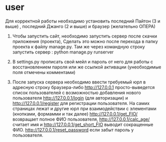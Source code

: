 # user

Для корректной работы необходимо установить последний Пайтон (3 и выше) , последний Джанго (2 и выше) и браузер (желательно ОПЕРА)
1) Чтобы запустить сайт, необходимо запустить сервер после скачки приложения (проекта), Сделать это можно после перехода в папку проекта к файлу manage.py. Там же через командную строку запустить сервер : python manage.py runserver

2) В settings.py прописать свой мейл и пароль от него для работы с восстановлением пароля или же ссылкой активации (унеобходимые поля отмечены комментами)

3) После запуска сервера необходимо ввести требуемый юрл в адресную строку браузера-либо http://127.0.0.1 просто-выведется список пользователей с возможностью добавления нового пользователя
http://127.0.0.1/login (для авторизации) и http://127.0.0.1/register для регистрации пользователя. На самих страницах лежат и другие юрл при взаимодействии с элементами (кнопками, формамми и так далее)
http://127.0.0.1/get_FIO/<id> возвращает полное ФИО пользователя, http://127.0.0.1/calc_age/<id> считает имя и http://127.0.0.1/get_short_FIO выводит сокращенные ФИО.
http://127.0.0.1/reset_password если забыт пароль у пользователя.
